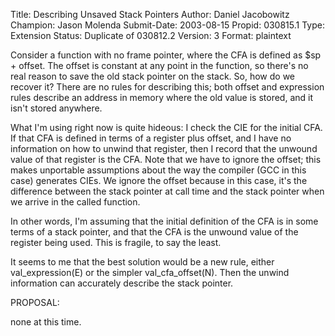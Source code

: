 Title:       Describing Unsaved Stack Pointers
Author:      Daniel Jacobowitz
Champion:    Jason Molenda
Submit-Date: 2003-08-15
Propid:      030815.1
Type:        Extension
Status:      Duplicate of 030812.2
Version:     3
Format:      plaintext

Consider a function with no frame pointer, where the CFA is defined as
$sp + offset.  The offset is constant at any point in the function, so
there's no real reason to save the old stack pointer on the stack.  So,
how do we recover it?  There are no rules for describing this; both
offset and expression rules describe an address in memory where the old
value is stored, and it isn't stored anywhere.

What I'm using right now is quite hideous: I check the CIE for the
initial CFA.  If that CFA is defined in terms of a register plus
offset, and I have no information on how to unwind that register, then
I record that the unwound value of that register is the CFA.  Note that
we have to ignore the offset; this makes unportable assumptions about
the way the compiler (GCC in this case) generates CIEs.  We ignore the
offset because in this case, it's the difference between the stack
pointer at call time and the stack pointer when we arrive in the called
function.

In other words, I'm assuming that the initial definition of the CFA is
in some terms of a stack pointer, and that the CFA is the unwound value
of the register being used.  This is fragile, to say the least.

It seems to me that the best solution would be a new rule, either
val_expression(E) or the simpler val_cfa_offset(N).  Then the unwind
information can accurately describe the stack pointer.


PROPOSAL:

none at this time.
